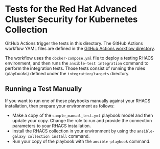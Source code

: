 # Tests for the Red Hat Advanced Cluster Security for Kubernetes Collection

GitHub Actions trigger the tests in this directory.
The GitHub Actions workflow YAML files are defined in the [GitHub Actions workflow directory](https://github.com/herve4m/rhacs_configuration/tree/main/.github/workflows).

The workflow uses the `docker-compose.yml` file to deploy a testing RHACS environment, and then runs the `ansible-test integration` command to perform the integration tests.
Those tests consist of running the roles (playbooks) defined under the `integration/targets` directory.

## Running a Test Manually

If you want to run one of these playbooks manually against your RHACS installation, then prepare your environment as follows:

* Make a copy of the `sample_manual_test.yml` playbook model and then update your copy.
  Change the role to run and provide the connection parameters to your RHACS installation.
* Install the RHACS collection in your environment by using the `ansible-galaxy collection install` command.
* Run your copy of the playbook with the `ansible-playbook` command.
